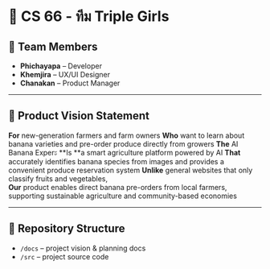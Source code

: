 # 🍌 CS 66 - ทีม Triple Girls
## 👥 Team Members
- **Phichayapa** – Developer  
- **Khemjira** – UX/UI Designer  
- **Chanakan** – Product Manager

---

## 🎯 Product Vision Statement

**For** new-generation farmers and farm owners
**Who** want to learn about banana varieties and pre-order produce directly from growers
**The** AI Banana Experะ
**Is **a smart agriculture platform powered by AI
**That** accurately identifies banana species from images and provides a convenient produce reservation system 
**Unlike** general websites that only classify fruits and vegetables,  
**Our** product enables direct banana pre-orders from local farmers, supporting sustainable agriculture and community-based economies

---

## 🔗 Repository Structure
- `/docs` – project vision & planning docs
- `/src` – project source code
